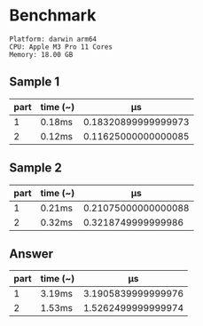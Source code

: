 # Benchmark

```
Platform: darwin arm64
CPU: Apple M3 Pro 11 Cores
Memory: 18.00 GB
```

## Sample 1

| part | time (~) | μs                  |
| ---- | -------- | ------------------- |
| 1    | 0.18ms   | 0.18320899999999973 |
| 2    | 0.12ms   | 0.11625000000000085 |

## Sample 2

| part | time (~) | μs                  |
| ---- | -------- | ------------------- |
| 1    | 0.21ms   | 0.21075000000000088 |
| 2    | 0.32ms   | 0.3218749999999986  |

## Answer

| part | time (~) | μs                 |
| ---- | -------- | ------------------ |
| 1    | 3.19ms   | 3.1905839999999976 |
| 2    | 1.53ms   | 1.5262499999999974 |
